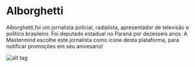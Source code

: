 # Alborghetti

Alborghetti,foi um jornalista policial, radialista, apresentador de televisão e político brasileiro. Foi deputado estadual no Paraná por dezesseis anos.
A Mastermind escolhe este jornalista como icone desta plataforma, para notificar promoções em seu anivesario!

![alt tag](https://upload.wikimedia.org/wikipedia/pt/0/03/LuizCarlosAlborghetti.jpg)